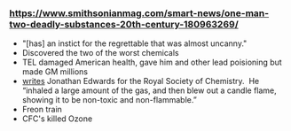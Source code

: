 ### https://www.smithsonianmag.com/smart-news/one-man-two-deadly-substances-20th-century-180963269/

- "[has] an instict for the regrettable that was almost uncanny."
- Discovered the two of the worst chemicals
- TEL damaged American health, gave him and other lead poisioning but made GM millions
- [writes](https://www.chemistryworld.com/opinion/the-last-retort/3005653.article) Jonathan Edwards for the Royal Society of Chemistry.  He “inhaled a large amount of the gas, and then blew out a candle flame, showing it to be non-toxic and non-flammable.”
- Freon train
- CFC's killed Ozone